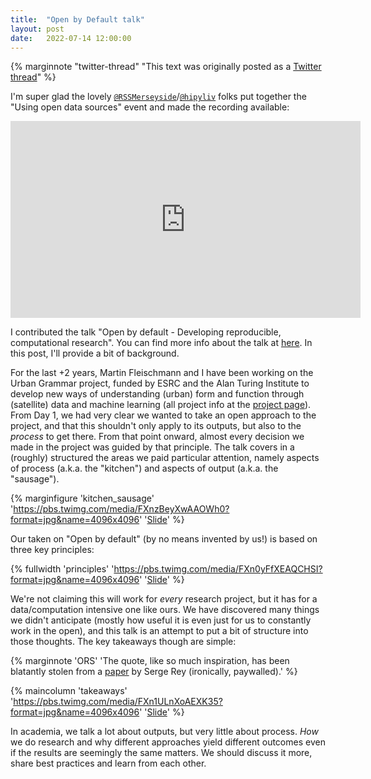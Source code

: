```yaml
---
title:  "Open by Default talk"
layout: post
date:   2022-07-14 12:00:00
---
```


{% marginnote "twitter-thread" "This text was originally posted as a [Twitter
thread](https://twitter.com/darribas/status/1547539954691182596)" %}

I'm super glad the lovely [`@RSSMerseyside`](https://twitter.com/RSSMerseyside)/[`@hipyliv`](https://twitter.com/hipyliv) folks put together the "Using open data sources" event and made the recording available:

<iframe width="560" height="315" src="https://www.youtube.com/embed/u3hYWLYApoA" title="YouTube video player" frameborder="0" allow="accelerometer; autoplay; clipboard-write; encrypted-media; gyroscope; picture-in-picture" allowfullscreen></iframe>

I contributed the talk "Open by default - Developing reproducible, computational research". You can find more info about the talk at [here](https://urbangrammarai.xyz/blog/post29_obd.html). In this post, I'll provide a bit of background.

For the last +2 years, Martin Fleischmann and I have been working on the Urban Grammar project, funded by ESRC and the Alan Turing Institute to develop new ways of understanding (urban) form and function through (satellite) data and machine learning (all project info at the [project page](https://urbangrammarai.xyz)). From Day 1, we had very clear we wanted to take an open approach to the project, and that this shouldn't only apply to its outputs, but also to the *process* to get there. From that point onward, almost every decision we made in the project was guided by that principle. The talk covers in a (roughly) structured the areas we paid particular attention, namely aspects of process (a.k.a. the "kitchen") and aspects of output (a.k.a. the "sausage").

{% marginfigure 'kitchen_sausage' 'https://pbs.twimg.com/media/FXnzBeyXwAAOWh0?format=jpg&name=4096x4096' '[Slide](https://urbangrammarai.xyz/talks/202206_rss_merseyside/index.html#/needs/0)'  %}

Our taken on "Open by default" (by no means invented by us!) is based on three key principles:

{% fullwidth 'principles' 'https://pbs.twimg.com/media/FXn0yFfXEAQCHSI?format=jpg&name=4096x4096' '[Slide](https://urbangrammarai.xyz/talks/202206_rss_merseyside/index.html#/open-by-default-1)' %}

We're not claiming this will work for _every_ research project, but it has for a data/computation intensive one like ours. We have discovered many things we didn't anticipate (mostly how useful it is even just for us to constantly work in the open), and this talk is an attempt to put a bit of structure into those thoughts. The key takeaways though are simple:

{% marginnote 'ORS' 'The quote, like so much inspiration, has been blatantly stolen from a [paper](https://link.springer.com/article/10.1007/s00168-014-0611-7) by Serge Rey (ironically, paywalled).' %}

{% maincolumn 'takeaways' 'https://pbs.twimg.com/media/FXn1ULnXoAEXK35?format=jpg&name=4096x4096' '[Slide](https://urbangrammarai.xyz/talks/202206_rss_merseyside/index.html#/the-takeaway)' %}

In academia, we talk a lot about outputs, but very little about process. *How* we do research and why different approaches yield different outcomes even if the results are seemingly the same matters. We should discuss it more, share best practices and learn from each other.